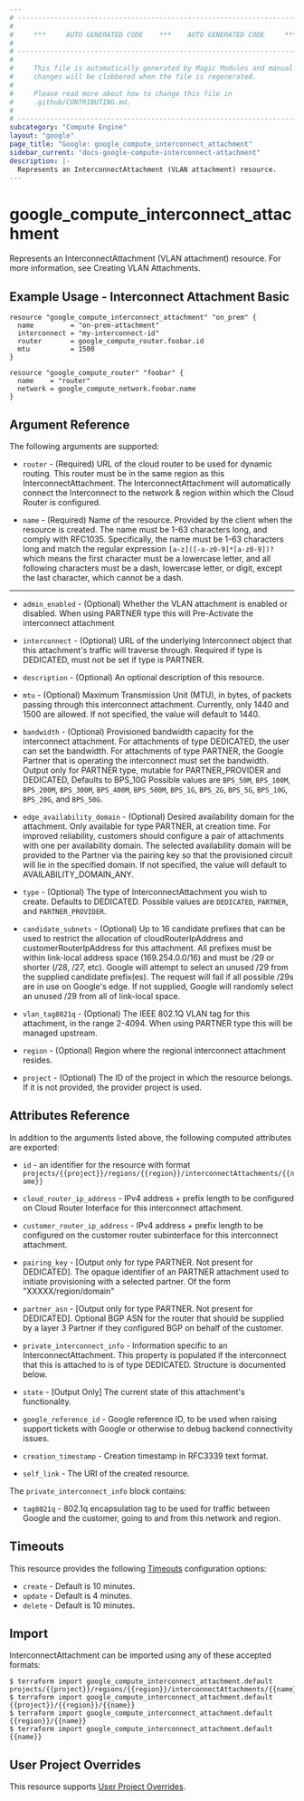 ```yaml
---
# ----------------------------------------------------------------------------
#
#     ***     AUTO GENERATED CODE    ***    AUTO GENERATED CODE     ***
#
# ----------------------------------------------------------------------------
#
#     This file is automatically generated by Magic Modules and manual
#     changes will be clobbered when the file is regenerated.
#
#     Please read more about how to change this file in
#     .github/CONTRIBUTING.md.
#
# ----------------------------------------------------------------------------
subcategory: "Compute Engine"
layout: "google"
page_title: "Google: google_compute_interconnect_attachment"
sidebar_current: "docs-google-compute-interconnect-attachment"
description: |-
  Represents an InterconnectAttachment (VLAN attachment) resource.
---
```


# google\_compute\_interconnect\_attachment

Represents an InterconnectAttachment (VLAN attachment) resource. For more
information, see Creating VLAN Attachments.



## Example Usage - Interconnect Attachment Basic


```hcl
resource "google_compute_interconnect_attachment" "on_prem" {
  name         = "on-prem-attachment"
  interconnect = "my-interconnect-id"
  router       = google_compute_router.foobar.id
  mtu          = 1500
}

resource "google_compute_router" "foobar" {
  name    = "router"
  network = google_compute_network.foobar.name
}
```

## Argument Reference

The following arguments are supported:


* `router` -
  (Required)
  URL of the cloud router to be used for dynamic routing. This router must be in
  the same region as this InterconnectAttachment. The InterconnectAttachment will
  automatically connect the Interconnect to the network & region within which the
  Cloud Router is configured.

* `name` -
  (Required)
  Name of the resource. Provided by the client when the resource is created. The
  name must be 1-63 characters long, and comply with RFC1035. Specifically, the
  name must be 1-63 characters long and match the regular expression
  `[a-z]([-a-z0-9]*[a-z0-9])?` which means the first character must be a
  lowercase letter, and all following characters must be a dash, lowercase
  letter, or digit, except the last character, which cannot be a dash.


- - -


* `admin_enabled` -
  (Optional)
  Whether the VLAN attachment is enabled or disabled.  When using
  PARTNER type this will Pre-Activate the interconnect attachment

* `interconnect` -
  (Optional)
  URL of the underlying Interconnect object that this attachment's
  traffic will traverse through. Required if type is DEDICATED, must not
  be set if type is PARTNER.

* `description` -
  (Optional)
  An optional description of this resource.

* `mtu` -
  (Optional)
  Maximum Transmission Unit (MTU), in bytes, of packets passing through
  this interconnect attachment. Currently, only 1440 and 1500 are allowed. If not specified, the value will default to 1440.

* `bandwidth` -
  (Optional)
  Provisioned bandwidth capacity for the interconnect attachment.
  For attachments of type DEDICATED, the user can set the bandwidth.
  For attachments of type PARTNER, the Google Partner that is operating the interconnect must set the bandwidth.
  Output only for PARTNER type, mutable for PARTNER_PROVIDER and DEDICATED,
  Defaults to BPS_10G
  Possible values are `BPS_50M`, `BPS_100M`, `BPS_200M`, `BPS_300M`, `BPS_400M`, `BPS_500M`, `BPS_1G`, `BPS_2G`, `BPS_5G`, `BPS_10G`, `BPS_20G`, and `BPS_50G`.

* `edge_availability_domain` -
  (Optional)
  Desired availability domain for the attachment. Only available for type
  PARTNER, at creation time. For improved reliability, customers should
  configure a pair of attachments with one per availability domain. The
  selected availability domain will be provided to the Partner via the
  pairing key so that the provisioned circuit will lie in the specified
  domain. If not specified, the value will default to AVAILABILITY_DOMAIN_ANY.

* `type` -
  (Optional)
  The type of InterconnectAttachment you wish to create. Defaults to
  DEDICATED.
  Possible values are `DEDICATED`, `PARTNER`, and `PARTNER_PROVIDER`.

* `candidate_subnets` -
  (Optional)
  Up to 16 candidate prefixes that can be used to restrict the allocation
  of cloudRouterIpAddress and customerRouterIpAddress for this attachment.
  All prefixes must be within link-local address space (169.254.0.0/16)
  and must be /29 or shorter (/28, /27, etc). Google will attempt to select
  an unused /29 from the supplied candidate prefix(es). The request will
  fail if all possible /29s are in use on Google's edge. If not supplied,
  Google will randomly select an unused /29 from all of link-local space.

* `vlan_tag8021q` -
  (Optional)
  The IEEE 802.1Q VLAN tag for this attachment, in the range 2-4094. When
  using PARTNER type this will be managed upstream.

* `region` -
  (Optional)
  Region where the regional interconnect attachment resides.

* `project` - (Optional) The ID of the project in which the resource belongs.
    If it is not provided, the provider project is used.


## Attributes Reference

In addition to the arguments listed above, the following computed attributes are exported:

* `id` - an identifier for the resource with format `projects/{{project}}/regions/{{region}}/interconnectAttachments/{{name}}`

* `cloud_router_ip_address` -
  IPv4 address + prefix length to be configured on Cloud Router
  Interface for this interconnect attachment.

* `customer_router_ip_address` -
  IPv4 address + prefix length to be configured on the customer
  router subinterface for this interconnect attachment.

* `pairing_key` -
  [Output only for type PARTNER. Not present for DEDICATED]. The opaque
  identifier of an PARTNER attachment used to initiate provisioning with
  a selected partner. Of the form "XXXXX/region/domain"

* `partner_asn` -
  [Output only for type PARTNER. Not present for DEDICATED]. Optional
  BGP ASN for the router that should be supplied by a layer 3 Partner if
  they configured BGP on behalf of the customer.

* `private_interconnect_info` -
  Information specific to an InterconnectAttachment. This property
  is populated if the interconnect that this is attached to is of type DEDICATED.
  Structure is documented below.

* `state` -
  [Output Only] The current state of this attachment's functionality.

* `google_reference_id` -
  Google reference ID, to be used when raising support tickets with
  Google or otherwise to debug backend connectivity issues.

* `creation_timestamp` -
  Creation timestamp in RFC3339 text format.
* `self_link` - The URI of the created resource.


The `private_interconnect_info` block contains:

* `tag8021q` -
  802.1q encapsulation tag to be used for traffic between
  Google and the customer, going to and from this network and region.

## Timeouts

This resource provides the following
[Timeouts](/docs/configuration/resources.html#timeouts) configuration options:

- `create` - Default is 10 minutes.
- `update` - Default is 4 minutes.
- `delete` - Default is 10 minutes.

## Import


InterconnectAttachment can be imported using any of these accepted formats:

```
$ terraform import google_compute_interconnect_attachment.default projects/{{project}}/regions/{{region}}/interconnectAttachments/{{name}}
$ terraform import google_compute_interconnect_attachment.default {{project}}/{{region}}/{{name}}
$ terraform import google_compute_interconnect_attachment.default {{region}}/{{name}}
$ terraform import google_compute_interconnect_attachment.default {{name}}
```

## User Project Overrides

This resource supports [User Project Overrides](https://www.terraform.io/docs/providers/google/guides/provider_reference.html#user_project_override).
